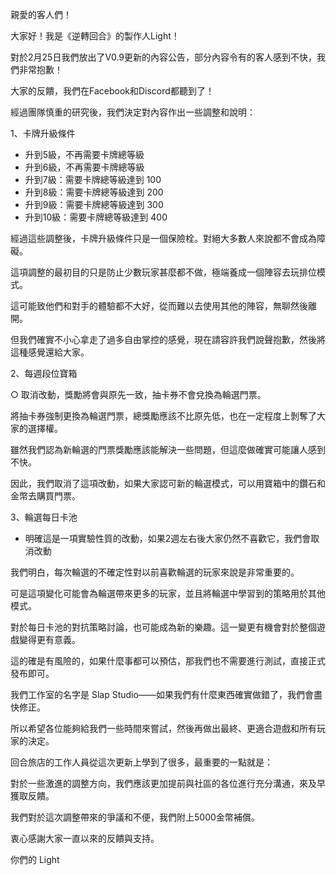親愛的客人們！



大家好！我是《逆轉回合》的製作人Light！



對於2月25日我們放出了V0.9更新的內容公告，部分內容令有的客人感到不快，我們非常抱歉！

大家的反饋，我們在Facebook和Discord都聽到了！

經過團隊慎重的研究後，我們決定對內容作出一些調整和說明：



1、卡牌升級條件

- 升到5級，不再需要卡牌總等級
- 升到6級，不再需要卡牌總等級
- 升到7級：需要卡牌總等級達到 100
- 升到8級：需要卡牌總等級達到 200
- 升到9級：需要卡牌總等級達到 300
- 升到10級：需要卡牌總等級達到 400



經過這些調整後，卡牌升級條件只是一個保險栓。對絕大多數人來說都不會成為障礙。

這項調整的最初目的只是防止少數玩家甚麼都不做，極端養成一個陣容去玩排位模式。

這可能致他們和對手的體驗都不大好，從而難以去使用其他的陣容，無聊然後離開。

但我們確實不小心拿走了過多自由掌控的感覺，現在請容許我們說聲抱歉，然後將這種感覺還給大家。



2、每週段位寶箱

○ 取消改動，獎勵將會與原先一致，抽卡券不會兌換為輪選門票。



將抽卡券強制更換為輪選門票，總獎勵應該不比原先低，也在一定程度上剝奪了大家的選擇權。

雖然我們認為新輪選的門票獎勵應該能解決一些問題，但這麼做確實可能讓人感到不快。

因此，我們取消了這項改動，如果大家認可新的輪選模式，可以用寶箱中的鑽石和金幣去購買門票。



3、輪選每日卡池

- 明確這是一項實驗性質的改動，如果2週左右後大家仍然不喜歡它，我們會取消改動



我們明白，每次輪選的不確定性對以前喜歡輪選的玩家來說是非常重要的。

可是這項變化可能會為輪選帶來更多的玩家，並且將輪選中學習到的策略用於其他模式。

對於每日卡池的對抗策略討論，也可能成為新的樂趣。這一變更有機會對於整個遊戲變得更有意義。

這的確是有風險的，如果什麼事都可以預估，那我們也不需要進行測試，直接正式發布即可。

我們工作室的名字是 Slap Studio——如果我們有什麼東西確實做錯了，我們會盡快修正。

所以希望各位能夠給我們一些時間來嘗試，然後再做出最終、更適合遊戲和所有玩家的決定。



回合旅店的工作人員從這次更新上學到了很多，最重要的一點就是：

對於一些激進的調整方向，我們應該更加提前與社區的各位進行充分溝通，來及早獲取反饋。



我們對於這次調整帶來的爭議和不便，我們附上5000金幣補償。

衷心感謝大家一直以來的反饋與支持。



你們的 Light